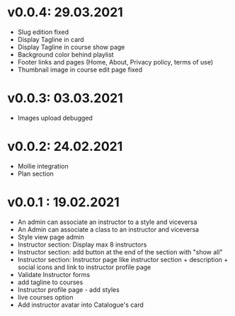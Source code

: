 # v0.0.4: 29.03.2021
* Slug edition fixed
* Display Tagline in card
* Display Tagline in course show page
* Background color behind playlist
* Footer links and pages (Home, About, Privacy policy, terms of use) 
* Thumbnail image in course edit page fixed

# v0.0.3: 03.03.2021
* Images upload debugged

# v0.0.2: 24.02.2021
* Mollie integration
* Plan section

# v0.0.1 : 19.02.2021
* An admin can associate an instructor to a style and viceversa
* An Admin can associate a class to an instructor and viceversa
* Style view page admin
* Instructor section: Display max 8 instructors
* Instructor section: add button at the end of the section with "show all"
* Instructor section: Instructor page like instructor section + description + social icons and link to instructor profile page
* Validate Instructor forms
* add tagline to courses
* Instructor profile page - add styles
* live courses option
* Add instructor avatar into Catalogue's card

